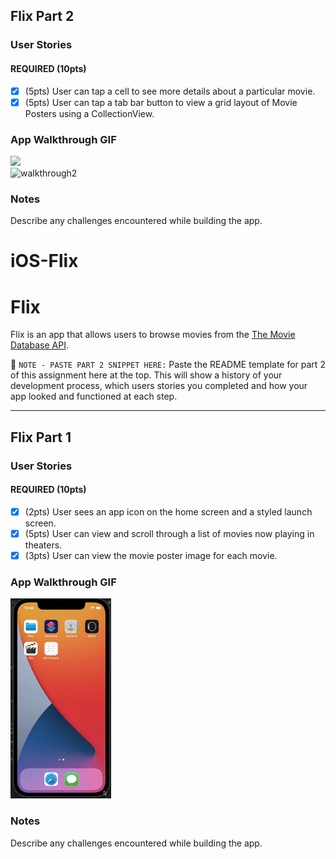 ## Flix Part 2

### User Stories

#### REQUIRED (10pts)
- [x] (5pts) User can tap a cell to see more details about a particular movie.
- [x] (5pts) User can tap a tab bar button to view a grid layout of Movie Posters using a CollectionView.

### App Walkthrough GIF

<img src="https://i.imgur.com/5YXwNUA.gif" width=250><br>
![walkthrough2](https://github.com/kristianmurphy/iOS-Flix/blob/main/walkthrough-stage2.gif)

### Notes
Describe any challenges encountered while building the app.

# iOS-Flix
# Flix

Flix is an app that allows users to browse movies from the [The Movie Database API](http://docs.themoviedb.apiary.io/#).

📝 `NOTE - PASTE PART 2 SNIPPET HERE:` Paste the README template for part 2 of this assignment here at the top. This will show a history of your development process, which users stories you completed and how your app looked and functioned at each step.

---

## Flix Part 1

### User Stories

#### REQUIRED (10pts)
- [x] (2pts) User sees an app icon on the home screen and a styled launch screen.
- [x] (5pts) User can view and scroll through a list of movies now playing in theaters.
- [x] (3pts) User can view the movie poster image for each movie.

### App Walkthrough GIF

![walkthrough1](https://github.com/kristianmurphy/iOS-Flix/blob/main/walkthrough-stage1.gif)

### Notes
Describe any challenges encountered while building the app.
